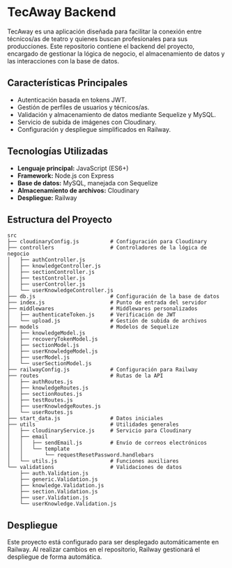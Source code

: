 # TecAway Backend

TecAway es una aplicación diseñada para facilitar la conexión entre técnicos/as de teatro y quienes buscan profesionales para sus producciones. Este repositorio contiene el backend del proyecto, encargado de gestionar la lógica de negocio, el almacenamiento de datos y las interacciones con la base de datos.

## Características Principales

- Autenticación basada en tokens JWT.
- Gestión de perfiles de usuarios y técnicos/as.
- Validación y almacenamiento de datos mediante Sequelize y MySQL.
- Servicio de subida de imágenes con Cloudinary.
- Configuración y despliegue simplificados en Railway.

## Tecnologías Utilizadas

- **Lenguaje principal:** JavaScript (ES6+)
- **Framework:** Node.js con Express
- **Base de datos:** MySQL, manejada con Sequelize
- **Almacenamiento de archivos:** Cloudinary
- **Despliegue:** Railway

## Estructura del Proyecto

```
src
├── cloudinaryConfig.js          # Configuración para Cloudinary
├── controllers                  # Controladores de la lógica de negocio
│   ├── authController.js
│   ├── knowledgeController.js
│   ├── sectionController.js
│   ├── testController.js
│   ├── userController.js
│   └── userKnowledgeController.js
├── db.js                        # Configuración de la base de datos
├── index.js                     # Punto de entrada del servidor
├── middlewares                  # Middlewares personalizados
│   ├── authenticateToken.js     # Verificación de JWT
│   └── upload.js                # Gestión de subida de archivos
├── models                       # Modelos de Sequelize
│   ├── knowledgeModel.js
│   ├── recoveryTokenModel.js
│   ├── sectionModel.js
│   ├── userKnowledgeModel.js
│   ├── userModel.js
│   └── userSectionModel.js
├── railwayConfig.js             # Configuración para Railway
├── routes                       # Rutas de la API
│   ├── authRoutes.js
│   ├── knowledgeRoutes.js
│   ├── sectionRoutes.js
│   ├── testRoutes.js
│   ├── userKnowledgeRoutes.js
│   └── userRoutes.js
├── start_data.js                # Datos iniciales
├── utils                        # Utilidades generales
│   ├── cloudinaryService.js     # Servicio para Cloudinary
│   ├── email
│   │   ├── sendEmail.js         # Envío de correos electrónicos
│   │   └── template
│   │       └── requestResetPassword.handlebars
│   └── utils.js                 # Funciones auxiliares
└── validations                  # Validaciones de datos
    ├── auth.Validation.js
    ├── generic.Validation.js
    ├── knowledge.Validation.js
    ├── section.Validation.js
    ├── user.Validation.js
    └── userKnowledge.Validation.js
```

## Despliegue

Este proyecto está configurado para ser desplegado automáticamente en Railway. Al realizar cambios en el repositorio, Railway gestionará el despliegue de forma automática.



